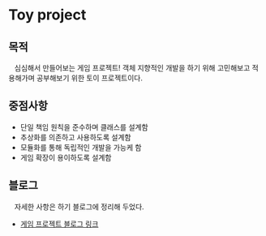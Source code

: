 # Toy project

## 목적

&nbsp;&nbsp; 심심해서 만들어보는 게임 프로젝트! 객체 지향적인 개발을 하기 위해 고민해보고 적용해가며 공부해보기 위한 토이 프로젝트이다.

## 중점사항

- 단일 책임 원칙을 준수하며 클래스를 설계함
- 추상화를 의존하고 사용하도록 설계함
- 모듈화를 통해 독립적인 개발을 가능케 함
- 게임 확장이 용이하도록 설계함

## 블로그

&nbsp;&nbsp; 자세한 사항은 하기 블로그에 정리해 두었다.

- [게임 프로젝트 블로그 링크](https://chocolaggibbiddori.github.io/game-01)